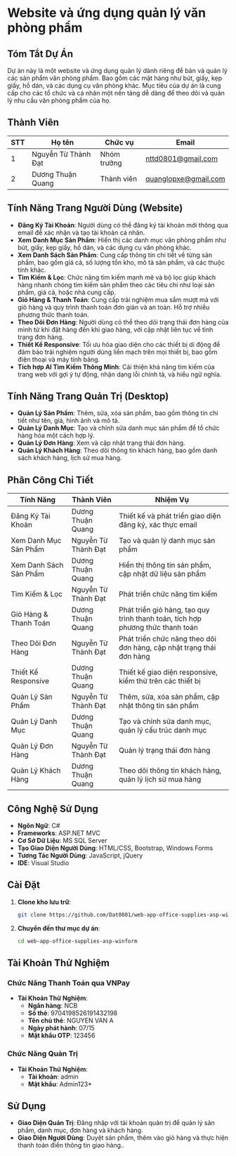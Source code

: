 # Website và ứng dụng quản lý văn phòng phẩm

## Tóm Tắt Dự Án

Dự án này là một website và ứng dụng quản lý dành riêng để bán và quản lý các sản phẩm văn phòng phẩm. Bao gồm các mặt hàng như bút, giấy, kẹp giấy, hồ dán, và các dụng cụ văn phòng khác. Mục tiêu của dự án là cung cấp cho các tổ chức và cá nhân một nền tảng dễ dàng để theo dõi và quản lý nhu cầu văn phòng phẩm của họ. 

## Thành Viên
| STT               | Họ tên              | Chức vụ                     | Email|
|--------------------|-----------------------|---------------------------|---------------|
| 1  | Nguyễn Từ Thành Đạt        | Nhóm trưởng      | nttd0801@gmail.com  | 
| 2    | Dương Thuận Quang     |  Thành viên   | quanglopxe@gmail.com  | 

## Tính Năng Trang Người Dùng (Website)
- **Đăng Ký Tài Khoản**: Người dùng có thể đăng ký tài khoản mới thông qua email để xác nhận và tạo tài khoản cá nhân.
- **Xem Danh Mục Sản Phẩm**: Hiển thị các danh mục văn phòng phẩm như bút, giấy, kẹp giấy, hồ dán, và các dụng cụ văn phòng khác.
- **Xem Danh Sách Sản Phẩm**: Cung cấp thông tin chi tiết về từng sản phẩm, bao gồm giá cả, số lượng tồn kho, mô tả sản phẩm, và các thuộc tính khác.
- **Tìm Kiếm & Lọc**: Chức năng tìm kiếm mạnh mẽ và bộ lọc giúp khách hàng nhanh chóng tìm kiếm sản phẩm theo các tiêu chí như loại sản phẩm, giá cả, hoặc nhà cung cấp.
- **Giỏ Hàng & Thanh Toán**: Cung cấp trải nghiệm mua sắm mượt mà với giỏ hàng và quy trình thanh toán đơn giản và an toàn. Hỗ trợ nhiều phương thức thanh toán.
- **Theo Dõi Đơn Hàng**: Người dùng có thể theo dõi trạng thái đơn hàng của mình từ khi đặt hàng đến khi giao hàng, với cập nhật liên tục về tình trạng đơn hàng.
- **Thiết Kế Responsive**: Tối ưu hóa giao diện cho các thiết bị di động để đảm bảo trải nghiệm người dùng liền mạch trên mọi thiết bị, bao gồm điện thoại và máy tính bảng.
- **Tích hợp AI Tìm Kiếm Thông Minh**: Cải thiện khả năng tìm kiếm của trang web với gợi ý tự động, nhận dạng lỗi chính tả, và hiểu ngữ nghĩa.


## Tính Năng Trang Quản Trị (Desktop)

- **Quản Lý Sản Phẩm**: Thêm, sửa, xóa sản phẩm, bao gồm thông tin chi tiết như tên, giá, hình ảnh và mô tả.
- **Quản Lý Danh Mục**: Tạo và chỉnh sửa danh mục sản phẩm để tổ chức hàng hóa một cách hợp lý.
- **Quản Lý Đơn Hàng**: Xem và cập nhật trạng thái đơn hàng.
- **Quản Lý Khách Hàng**: Theo dõi thông tin khách hàng, bao gồm danh sách khách hàng, lịch sử mua hàng.

## Phân Công Chi Tiết

| Tính Năng                    | Thành Viên          | Nhiệm Vụ                                                      |
|------------------------------|----------------------|----------------------------------------------------------------|
| Đăng Ký Tài Khoản       | Dương Thuận Quang    | Thiết kế và phát triển giao diện đăng ký, xác thực email |
| Xem Danh Mục Sản Phẩm    | Nguyễn Từ Thành Đạt  | Tạo và quản lý danh mục sản phẩm |
| Xem Danh Sách Sản Phẩm   | Dương Thuận Quang    | Hiển thị thông tin sản phẩm, cập nhật dữ liệu sản phẩm |
| Tìm Kiếm & Lọc           | Nguyễn Từ Thành Đạt  | Phát triển chức năng tìm kiếm |
| Giỏ Hàng & Thanh Toán    | Dương Thuận Quang    | Phát triển giỏ hàng, tạo quy trình thanh toán, tích hợp phương thức thanh toán |
| Theo Dõi Đơn Hàng        | Nguyễn Từ Thành Đạt  | Phát triển chức năng theo dõi đơn hàng, cập nhật trạng thái đơn hàng |
| Thiết Kế Responsive      | Dương Thuận Quang    | Thiết kế giao diện responsive, kiểm thử trên các thiết bị |
| Quản Lý Sản Phẩm         | Nguyễn Từ Thành Đạt  | Thêm, sửa, xóa sản phẩm, cập nhật thông tin sản phẩm |
| Quản Lý Danh Mục        | Dương Thuận Quang    | Tạo và chỉnh sửa danh mục, quản lý cấu trúc danh mục |
| Quản Lý Đơn Hàng         | Nguyễn Từ Thành Đạt  | Quản lý trạng thái đơn hàng |
| Quản Lý Khách Hàng       | Dương Thuận Quang    | Theo dõi thông tin khách hàng, quản lý lịch sử mua hàng |

## Công Nghệ Sử Dụng

- **Ngôn Ngữ**: C#
- **Frameworks**: ASP.NET MVC
- **Cơ Sở Dữ Liệu**: MS SQL Server
- **Tạo Giao Diện Người Dùng**: HTML/CSS, Bootstrap, Windows Forms
- **Tương Tác Người Dùng**: JavaScript, jQuery
- **IDE**: Visual Studio

## Cài Đặt

1. **Clone kho lưu trữ**:
    ```bash
    git clone https://github.com/Dat0801/web-app-office-supplies-asp-winform
    ```
2. **Chuyển đến thư mục dự án**:
    ```bash
    cd web-app-office-supplies-asp-winform
    ```

## Tài Khoản Thử Nghiệm

### Chức Năng Thanh Toán qua VNPay

- **Tài Khoản Thử Nghiệm**:
  - **Ngân hàng**: NCB
  - **Số thẻ**: 9704198526191432198
  - **Tên chủ thẻ**: NGUYEN VAN A
  - **Ngày phát hành**: 07/15
  - **Mật khẩu OTP**: 123456


### Chức Năng Quản Trị

- **Tài Khoản Thử Nghiệm**:
  - **Tài khoản**: admin
  - **Mật khẩu**: Admin123*

## Sử Dụng

- **Giao Diện Quản Trị**: Đăng nhập với tài khoản quản trị để quản lý sản phẩm, danh mục, đơn hàng và khách hàng.
- **Giao Diện Người Dùng**: Duyệt sản phẩm, thêm vào giỏ hàng và thực hiện thanh toán điền thông tin giao hàng..
